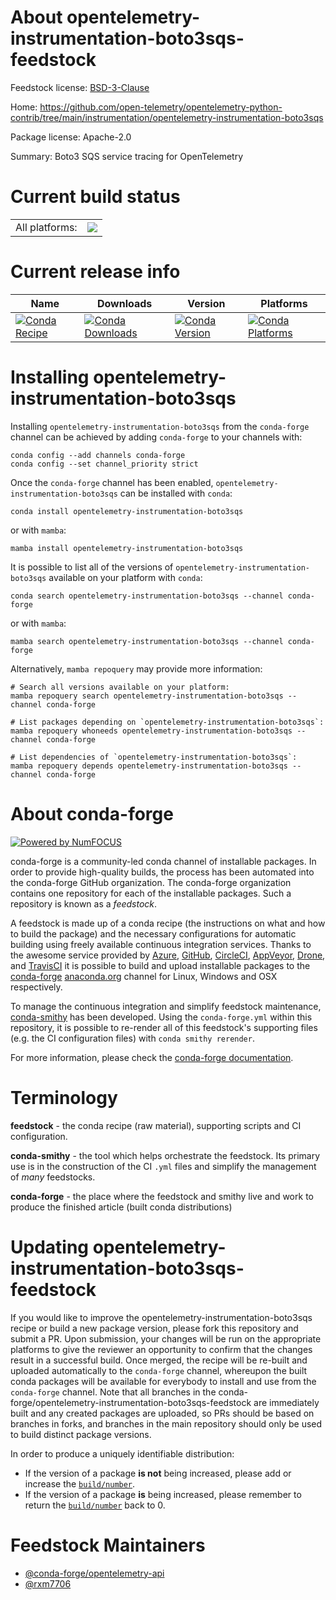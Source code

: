 About opentelemetry-instrumentation-boto3sqs-feedstock
======================================================

Feedstock license: [BSD-3-Clause](https://github.com/conda-forge/opentelemetry-instrumentation-boto3sqs-feedstock/blob/main/LICENSE.txt)

Home: https://github.com/open-telemetry/opentelemetry-python-contrib/tree/main/instrumentation/opentelemetry-instrumentation-boto3sqs

Package license: Apache-2.0

Summary: Boto3 SQS service tracing for OpenTelemetry

Current build status
====================


<table><tr><td>All platforms:</td>
    <td>
      <a href="https://dev.azure.com/conda-forge/feedstock-builds/_build/latest?definitionId=26302&branchName=main">
        <img src="https://dev.azure.com/conda-forge/feedstock-builds/_apis/build/status/opentelemetry-instrumentation-boto3sqs-feedstock?branchName=main">
      </a>
    </td>
  </tr>
</table>

Current release info
====================

| Name | Downloads | Version | Platforms |
| --- | --- | --- | --- |
| [![Conda Recipe](https://img.shields.io/badge/recipe-opentelemetry--instrumentation--boto3sqs-green.svg)](https://anaconda.org/conda-forge/opentelemetry-instrumentation-boto3sqs) | [![Conda Downloads](https://img.shields.io/conda/dn/conda-forge/opentelemetry-instrumentation-boto3sqs.svg)](https://anaconda.org/conda-forge/opentelemetry-instrumentation-boto3sqs) | [![Conda Version](https://img.shields.io/conda/vn/conda-forge/opentelemetry-instrumentation-boto3sqs.svg)](https://anaconda.org/conda-forge/opentelemetry-instrumentation-boto3sqs) | [![Conda Platforms](https://img.shields.io/conda/pn/conda-forge/opentelemetry-instrumentation-boto3sqs.svg)](https://anaconda.org/conda-forge/opentelemetry-instrumentation-boto3sqs) |

Installing opentelemetry-instrumentation-boto3sqs
=================================================

Installing `opentelemetry-instrumentation-boto3sqs` from the `conda-forge` channel can be achieved by adding `conda-forge` to your channels with:

```
conda config --add channels conda-forge
conda config --set channel_priority strict
```

Once the `conda-forge` channel has been enabled, `opentelemetry-instrumentation-boto3sqs` can be installed with `conda`:

```
conda install opentelemetry-instrumentation-boto3sqs
```

or with `mamba`:

```
mamba install opentelemetry-instrumentation-boto3sqs
```

It is possible to list all of the versions of `opentelemetry-instrumentation-boto3sqs` available on your platform with `conda`:

```
conda search opentelemetry-instrumentation-boto3sqs --channel conda-forge
```

or with `mamba`:

```
mamba search opentelemetry-instrumentation-boto3sqs --channel conda-forge
```

Alternatively, `mamba repoquery` may provide more information:

```
# Search all versions available on your platform:
mamba repoquery search opentelemetry-instrumentation-boto3sqs --channel conda-forge

# List packages depending on `opentelemetry-instrumentation-boto3sqs`:
mamba repoquery whoneeds opentelemetry-instrumentation-boto3sqs --channel conda-forge

# List dependencies of `opentelemetry-instrumentation-boto3sqs`:
mamba repoquery depends opentelemetry-instrumentation-boto3sqs --channel conda-forge
```


About conda-forge
=================

[![Powered by
NumFOCUS](https://img.shields.io/badge/powered%20by-NumFOCUS-orange.svg?style=flat&colorA=E1523D&colorB=007D8A)](https://numfocus.org)

conda-forge is a community-led conda channel of installable packages.
In order to provide high-quality builds, the process has been automated into the
conda-forge GitHub organization. The conda-forge organization contains one repository
for each of the installable packages. Such a repository is known as a *feedstock*.

A feedstock is made up of a conda recipe (the instructions on what and how to build
the package) and the necessary configurations for automatic building using freely
available continuous integration services. Thanks to the awesome service provided by
[Azure](https://azure.microsoft.com/en-us/services/devops/), [GitHub](https://github.com/),
[CircleCI](https://circleci.com/), [AppVeyor](https://www.appveyor.com/),
[Drone](https://cloud.drone.io/welcome), and [TravisCI](https://travis-ci.com/)
it is possible to build and upload installable packages to the
[conda-forge](https://anaconda.org/conda-forge) [anaconda.org](https://anaconda.org/)
channel for Linux, Windows and OSX respectively.

To manage the continuous integration and simplify feedstock maintenance,
[conda-smithy](https://github.com/conda-forge/conda-smithy) has been developed.
Using the ``conda-forge.yml`` within this repository, it is possible to re-render all of
this feedstock's supporting files (e.g. the CI configuration files) with ``conda smithy rerender``.

For more information, please check the [conda-forge documentation](https://conda-forge.org/docs/).

Terminology
===========

**feedstock** - the conda recipe (raw material), supporting scripts and CI configuration.

**conda-smithy** - the tool which helps orchestrate the feedstock.
                   Its primary use is in the construction of the CI ``.yml`` files
                   and simplify the management of *many* feedstocks.

**conda-forge** - the place where the feedstock and smithy live and work to
                  produce the finished article (built conda distributions)


Updating opentelemetry-instrumentation-boto3sqs-feedstock
=========================================================

If you would like to improve the opentelemetry-instrumentation-boto3sqs recipe or build a new
package version, please fork this repository and submit a PR. Upon submission,
your changes will be run on the appropriate platforms to give the reviewer an
opportunity to confirm that the changes result in a successful build. Once
merged, the recipe will be re-built and uploaded automatically to the
`conda-forge` channel, whereupon the built conda packages will be available for
everybody to install and use from the `conda-forge` channel.
Note that all branches in the conda-forge/opentelemetry-instrumentation-boto3sqs-feedstock are
immediately built and any created packages are uploaded, so PRs should be based
on branches in forks, and branches in the main repository should only be used to
build distinct package versions.

In order to produce a uniquely identifiable distribution:
 * If the version of a package **is not** being increased, please add or increase
   the [``build/number``](https://docs.conda.io/projects/conda-build/en/latest/resources/define-metadata.html#build-number-and-string).
 * If the version of a package **is** being increased, please remember to return
   the [``build/number``](https://docs.conda.io/projects/conda-build/en/latest/resources/define-metadata.html#build-number-and-string)
   back to 0.

Feedstock Maintainers
=====================

* [@conda-forge/opentelemetry-api](https://github.com/orgs/conda-forge/teams/opentelemetry-api/)
* [@rxm7706](https://github.com/rxm7706/)


